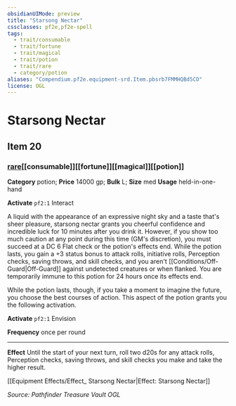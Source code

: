 ```yaml
---
obsidianUIMode: preview
title: "Starsong Nectar"
cssclasses: pf2e,pf2e-spell
tags:
  - trait/consumable
  - trait/fortune
  - trait/magical
  - trait/potion
  - trait/rare
  - category/potion
aliases: "Compendium.pf2e.equipment-srd.Item.pbsrb7FMMHQBd5CO"
license: OGL
---
```

# Starsong Nectar
## Item 20
### [rare](rare "Rare Rarity Trait")[[consumable]][[fortune]][[magical]][[potion]]

**Category** potion; 
**Price** 14000 gp; 
**Bulk** L; **Size** med
**Usage** held-in-one-hand

**Activate** `pf2:1` Interact

A liquid with the appearance of an expressive night sky and a taste that's sheer pleasure, starsong nectar grants you cheerful confidence and incredible luck for 10 minutes after you drink it. However, if you show too much caution at any point during this time (GM's discretion), you must succeed at a DC 6 Flat check or the potion's effects end. While the potion lasts, you gain a +3 status bonus to attack rolls, initiative rolls, Perception checks, saving throws, and skill checks, and you aren't [[Conditions/Off-Guard|Off-Guard]] against undetected creatures or when flanked. You are temporarily immune to this potion for 24 hours once its effects end.

While the potion lasts, though, if you take a moment to imagine the future, you choose the best courses of action. This aspect of the potion grants you the following activation.

**Activate** `pf2:1` Envision

**Frequency** once per round

* * *

**Effect** Until the start of your next turn, roll two d20s for any attack rolls, Perception checks, saving throws, and skill checks you make and take the higher result.

[[Equipment Effects/Effect_ Starsong Nectar|Effect: Starsong Nectar]]

*Source: Pathfinder Treasure Vault*
*OGL*
